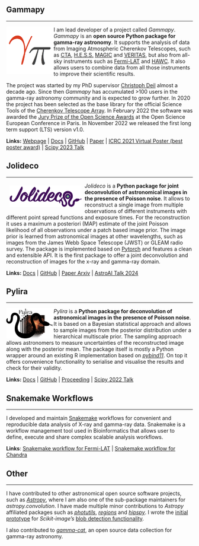 ## Gammapy
_________________________

<img src="static/images/gammapy-logo.png" alt="drawing" style="float:left;width:128px;height:128px;"/>

I am lead developer of a project called *Gammapy*. *Gammapy* is an **open source Python package for gamma-ray astronomy**. It supports the analysis of data from Imaging Atmospheric Cherenkov Telescopes, such as [CTA](https://www.cta-observatory.org), [H.E.S.S.](https://www.mpi-hd.mpg.de/hfm/HESS/)
[MAGIC](https://magic.mpp.mpg.de/) and [VERITAS](https://veritas.sao.arizona.edu/), but also from all-sky instruments such as [Fermi-LAT](https://fermi.gsfc.nasa.gov/) and [HAWC](https://www.hawc-observatory.org/). It also allows users to combine data from all those
instruments to improve their scientific results.

The project was started by my PhD supervisor [Christoph Deil](https://christophdeil.com) almost a decade ago. Since then *Gammapy* has accumulated >100 users in the gamma-ray astronomy community and is expected to grow further. In 2020 the project has been selected as the base library for the official Science Tools of the [Cherenkov Telescope Array](https://www.cta-observatory.org). In February 2022 the software was awarded the [Jury Prize of the Open Science Awards](https://www.ouvrirlascience.fr/open-science-free-software-award-ceremony/) at the Open Science European Conference in Paris. In November 2022 we released the first long term support (LTS) version v1.0.

**Links:**
[Webpage](https://gammapy.org) | [Docs](https://docs.gammapy.org) | [GitHub](https://github.com/gammapy/gammapy) | [Paper](https://www.aanda.org/articles/aa/full_html/2023/10/aa46488-23/aa46488-23.html) | [ICRC 2021 Virtual Poster (best poster award)](https://video.desy.de/video/Gammapy-a-Python-Package-for-Gamma-Ray-Astronomy/70ff153f6d30ac6b8ab86f90ce1fba2a) | [Scipy 2023 Talk](https://youtu.be/NOX-jVj4IPA?si=Ueo2toyeJnsHjw9M)



## Jolideco
_________________________
<img src="static/images/jolideco-logo.png" alt="drawing" style="float:left;width:196px;margin:8px"/>

*Jolideco* is a **Python package for joint deconvolution of astronomical images in the presence of Poisson noise**. It allows to reconstruct a single image from multiple observations of different instruments with different point spread functions and exposure times. For the reconstruction it uses a maximum a posteriori (MAP) estimate of the joint Poisson likelihood of all observations under a patch based image prior. The image prior is learned from astronomical images at other wavelengths, such as images from the James Webb Space Telescope (JWST) or GLEAM radio survey. The package is implemented 
based on [Pytorch](https://pytorch.org) and features a clean and extensible API. It is the first package to offer a joint deconvolution and reconstruction of images for the x-ray and gamma-ray domain.

**Links:**
[Docs](https://jolideco.readthedocs.io/en/latest/) | [GitHub](https://github.com/jolideco/jolideco) | [Paper Arxiv](https://arxiv.org/abs/2403.13933) | [AstroAI Talk 2024](https://www.youtube.com/watch?v=m9IkPz5HrK4)


## Pylira
_________________________
<img src="static/images/pylira-logo.png" alt="drawing" style="float:left;width:128px;"/>

*Pylira* is a **Python package for deconvolution of astronomical images in the presence of Poisson noise**.
It is based on a Bayesian statistical approach and allows to sample images from the posterior distribution under a hierarchical multiscale prior. The sampling approach allows astronomers to measure uncertainties of the reconstructed image along with the posterior mean. The package itself is mostly a Python wrapper around an existing R implementation based on [*pybind11*](https://pybind11.readthedocs.io). On top it offers convenience functionality to serialise and visualise the results and check for their validity.

**Links:**
[Docs](https://pylira.readthedocs.io/en/latest/) | [GitHub](https://github.com/astrostat/pylira) | [Proceeding](http://conference.scipy.org.s3-website-us-east-1.amazonaws.com/proceedings/scipy2022/pdfs/donath.pdf) | 
[Scipy 2022 Talk](https://youtu.be/FYleK2-fjKE)


## Snakemake Workflows
_________________________

I developed and maintain [Snakemake](https://snakemake.github.io) workflows for convenient and reproducible data analysis of X-ray and gamma-ray data.
Snakemake is a workflow management tool used in Bioinformatics that allows user to define, execute and share complex scalable analysis workflows.

**Links**:
[Snakemake workflow for Fermi-LAT](https://github.com/adonath/snakemake-workflow-fermi-lat) | [Snakemake workflow for Chandra](https://github.com/adonath/snakemake-workflow-chandra)


## Other
_________________________
I have contributed to other astronomical open source software projects, such as [*Astropy*](https://astropy.org), where I am also one of the sub-package maintainers for *astropy.convolution*.
I have made multiple minor contributions to *Astropy* affiliated packages such as [*photutils*](https://github.com/astropy/photutils), [*regions*](https://github.com/astropy/regions) and [*hipspy*](https://github.com/hipspy/hips). I wrote the [initial prototype](https://github.com/adonath/blob_detection) for *Scikit-image’s* [blob detection functionality](https://scikit-image.org/docs/dev/auto_examples/features_detection/plot_blob.html).

I also contributed to [*gamma-cat*](https://github.com/gammapy/gamma-cat), an open source data collection for gamma-ray astronomy.
